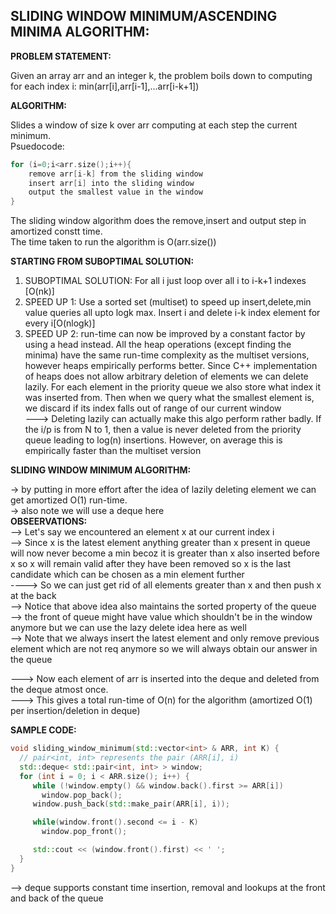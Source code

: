 **SLIDING WINDOW MINIMUM/ASCENDING MINIMA ALGORITHM:**
--

**PROBLEM STATEMENT:**

Given an array arr and an integer k, the problem boils down to computing for each index i: min(arr[i],arr[i-1],...arr[i-k+1])
  
**ALGORITHM:**

Slides a window of size k over arr computing at each step the current minimum.\
Psuedocode:
```cpp
for (i=0;i<arr.size();i++){
    remove arr[i-k] from the sliding window
    insert arr[i] into the sliding window
    output the smallest value in the window
}
```
The sliding window algorithm does the remove,insert and output step in amortized constt time.\
The time taken to run the algorithm is O(arr.size())
  
**STARTING FROM SUBOPTIMAL SOLUTION:**

1. SUBOPTIMAL SOLUTION: For all i just loop over all i to i-k+1 indexes [O(nk)]
2. SPEED UP 1: Use a sorted set (multiset) to speed up insert,delete,min value queries all upto logk max. Insert i and delete i-k index element for every i[O(nlogk)] 
3. SPEED UP 2: run-time can now be improved by a constant factor by using a head instead. All the heap operations (except finding the minima) have the same run-time complexity as the multiset versions, however heaps empirically performs better. Since C++ implementation of heaps does not allow arbitrary deletion of elements we can delete lazily. For each element in the priority queue we also store what index it was inserted from. Then when we query what the smallest element is, we discard if its index falls out of range of our current window\
---> Deleting lazily can actually make this algo perform rather badly. If the i/p is from N to 1, then a value is never deleted from the priority queue leading to log(n) insertions. However, on average this is empirically faster than the multiset version

**SLIDING WINDOW MINIMUM ALGORITHM:**

-> by putting in more effort after the idea of lazily deleting element we can get amortized O(1) run-time. \
-> also note we will use a deque here\
**OBSEERVATIONS:**\
--> Let's say we encountered an element x at our current index i\
--> Since x is the latest element anything greater than x present in queue will now never become a min becoz it is greater than x also inserted before x so x will remain valid after they have been removed so x is the last candidate which can be chosen as a min element further\
----> So we can just get rid of all elements greater than x and then push x at the back\
--> Notice that above idea also maintains the sorted property of the queue\
--> the front of queue might have value which shouldn't be in the window anymore but we can use the lazy delete idea here as well\
--> Note that we always insert the latest element and only remove previous element which are not req anymore so we will always obtain our answer in the queue

---> Now each element of arr is inserted into the deque and deleted from the deque atmost once.\
---> This gives a total run-time of O(n) for the algorithm (amortized O(1) per insertion/deletion in deque)
  
**SAMPLE CODE:**
```cpp 
void sliding_window_minimum(std::vector<int> & ARR, int K) {
  // pair<int, int> represents the pair (ARR[i], i)
  std::deque< std::pair<int, int> > window;
  for (int i = 0; i < ARR.size(); i++) {
     while (!window.empty() && window.back().first >= ARR[i])
       window.pop_back();
     window.push_back(std::make_pair(ARR[i], i));

     while(window.front().second <= i - K)
       window.pop_front();

     std::cout << (window.front().first) << ' ';
  }
}
```
--> deque supports constant time insertion, removal and lookups at the front and back of the queue
